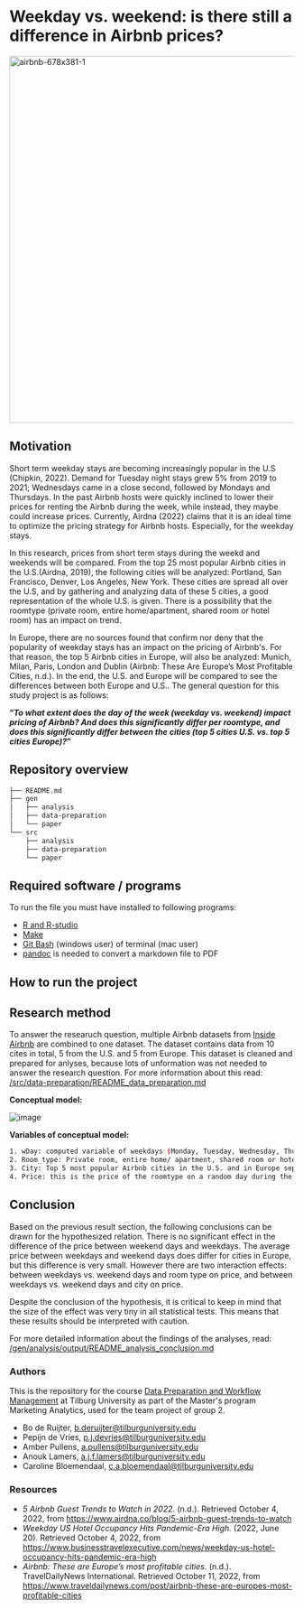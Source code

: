 # Weekday vs. weekend: is there still a difference in Airbnb prices? 

<img width="650" alt="airbnb-678x381-1" src="https://user-images.githubusercontent.com/112823109/194288390-1e801324-f0dd-401a-a092-91ef73fe8cdb.png">

## Motivation
Short term weekday stays are becoming increasingly popular in the U.S (Chipkin, 2022). Demand for Tuesday night stays grew 5% from 2019 to 2021; Wednesdays came in a close second, followed by Mondays and Thursdays. In the past Airbnb hosts were quickly inclined to lower their prices for renting the Airbnb during the week, while instead, they maybe could increase prices. Currently, Airdna (2022) claims that it is an ideal time to optimize the pricing strategy for Airbnb hosts. Especially, for the weekday stays.

In this research, prices from short term stays during the weekd and weekends will be compared. From the top 25 most popular Airbnb cities in the U.S.(Airdna, 2019), the following cities will be analyzed: Portland, San Francisco, Denver, Los Angeles, New York. These cities are spread all over the U.S, and by gathering and analyzing data of these 5 cities, a good representation of the whole U.S. is given. There is a possibility that the roomtype (private room, entire home/apartment, shared room or hotel room) has an impact on trend. 

In Europe, there are no sources found that confirm nor deny that the popularity of weekday stays has an impact on the pricing of Airbnb's. For that reason, the top 5 Airbnb cities in Europe, will also be analyzed: Munich, Milan, Paris, London and Dublin (Airbnb: These Are Europe’s Most Profitable Cities, n.d.). In the end, the U.S. and Europe will be compared to see the differences between both Europe and U.S.. The general question for this study project is as follows: 

**“*To what extent does the day of the week (weekday vs. weekend) impact pricing of Airbnb? And does this significantly differ per roomtype, and does this significantly differ between the cities (top 5 cities U.S. vs. top 5 cities Europe)?*”**


## Repository overview
```bash
├── README.md
├── gen
│   ├── analysis
│   ├── data-preparation
│   └── paper
└── src
    ├── analysis
    ├── data-preparation
    └── paper 
```

## Required software / programs 
To run the file you must have installed to following programs:
- [R and R-studio](https://tilburgsciencehub.com/building-blocks/configure-your-computer/statistics-and-computation/r/)
- [Make](https://tilburgsciencehub.com/building-blocks/configure-your-computer/automation-and-workflows/make/)
- [Git Bash](https://gitforwindows.org/) (windows user) of terminal (mac user)
- [pandoc](https://tilburgsciencehub.com/building-blocks/configure-your-computer/statistics-and-computation/pandoc/) is needed to convert a markdown file to PDF

## How to run the project  

## Research method
To answer the researuch question, multiple Airbnb datasets from [Inside Airbnb](http://insideairbnb.com/get-the-data/) are combined to one dataset. The dataset contains data from 10 cites in total, 5 from the U.S. and 5 from Europe. This dataset is cleaned and prepared for anlyses, because lots of unformation was not needed to answer the research question. For more information about this read: [/src/data-preparation/README_data_preparation.md](https://github.com/course-dprep/What-happens-to-AirBnB-pricing-on-weekdays-vs-weekends/blob/master/src/data-preparation/README_data_preparation.md)

**Conceptual model:**

![image](https://user-images.githubusercontent.com/112823109/195831134-55df6bd7-c7eb-4388-b0e6-b1bc8b94fa46.png)

**Variables of conceptual model:**
```bash
1. wDay: computed variable of weekdays (Monday, Tuesday, Wednesday, Thursday, Sunday) vs. weekend (Friday, Saturday)
2. Room_type: Private room, entire home/ apartment, shared room or hotel
3. City: Top 5 most popular Airbnb cities in the U.S. and in Europe seperatly
4. Price: this is the price of the roomtype on a random day during the week or during the weekend
```

## Conclusion
Based on the previous result section, the following conclusions can be drawn for the hypothesized relation. There is no significant effect in the difference of the price between weekend days and weekdays. The average price between weekdays and weekend days does differ for cities in Europe, but this difference is very small. However there are two interaction effects:  between weekdays vs. weekend days and room type on price, and between weekdays vs. weekend days and city on price. 
 
Despite the conclusion of the hypothesis, it is critical to keep in mind that the size of the effect was very tiny in all statistical tests. This means that these results should be interpreted with caution. 

For more detailed information about the findings of the analyses, read: [/gen/analysis/output/README_analysis_conclusion.md](https://github.com/course-dprep/What-happens-to-AirBnB-pricing-on-weekdays-vs-weekends/blob/master/gen/analysis/output/README_analysis_conclusion.md)

### Authors
This is the repository for the course [Data Preparation and Workflow Management](https://dprep.hannesdatta.com/) at Tilburg University as part of the Master's program Marketing Analytics, used for the team project of group 2.

- Bo de Ruijter, b.deruijter@tilburguniversity.edu
- Pepijn de Vries, p.j.devries@tilburguniversity.edu
- Amber Pullens, a.pullens@tilburguniversity.edu
- Anouk Lamers, a.j.f.lamers@tilburguniversity.edu
- Caroline Bloemendaal, c.a.bloemendaal@tilburguniversity.edu

### Resources
- *5 Airbnb Guest Trends to Watch in 2022.* (n.d.). Retrieved October 4, 2022, from https://www.airdna.co/blog/5-airbnb-guest-trends-to-watch
- *Weekday US Hotel Occupancy Hits Pandemic-Era High.* (2022, June 20). Retrieved October 4, 2022, from https://www.businesstravelexecutive.com/news/weekday-us-hotel-occupancy-hits-pandemic-era-high
- *Airbnb: These are Europe’s most profitable cities.* (n.d.). TravelDailyNews International. Retrieved October 11, 2022, from https://www.traveldailynews.com/post/airbnb-these-are-europes-most-profitable-cities
